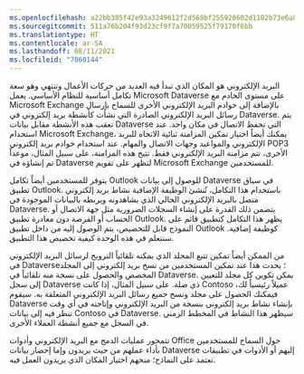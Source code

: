 ```yaml
---
ms.openlocfilehash: a22bb385f42e93a3249612f2d568bf255920602d1102b73e6a85b1aab4ec9cb6
ms.sourcegitcommit: 511a76b204f93d23cf9f7a70059525f79170f6bb
ms.translationtype: HT
ms.contentlocale: ar-SA
ms.lasthandoff: 08/11/2021
ms.locfileid: "7060144"
---
```

البريد الإلكتروني هو المكان الذي تبدأ فيه العديد من حركات الأعمال وتنتهي وهو سعة تكامل أساسية للنظام الأساسي. يعمل Microsoft Dataverse على مستوى الخادم مع Microsoft Exchange بالإضافة إلى خوادم البريد الإلكتروني الأخرى للسماح بإرسال رسائل البريد الإلكتروني الصادرة التي نشأت كأنشطة بريد إلكتروني في Dataverse. يتم تعقب هذه الأنشطة مقابل بيانات Dataverse التي تحفظ الاتصال في مكان واحد. عند استخدام Microsoft Exchange، يمكنك أيضاً اختيار تمكين المزامنة ثنائية الاتجاه للبريد الإلكتروني والمواعيد وجهات الاتصال والمهام. عند استخدام خوادم بريد إلكتروني POP3 الأخرى، تتم مزامنة البريد الإلكتروني فقط. تتيح هذه المزامنة، على سبيل المثال، موعداً تم إنشاؤه في Dataverse لتظهر على تقويم Microsoft Exchange للمستخدمين.

يتوفر للمستخدمين أيضاً تكامل Outlook للوصول إلى بيانات Dataverse في سياق تطبيق Outlook. باستخدام هذا التكامل، تُنشئ الوظيفة الإضافية نشاط بريد إلكتروني متصل بالبريد الإلكتروني الحالي الذي يشاهدونه ويربطه بالبيانات الموجودة في Dataverse. يتضمن ذلك القدرة على إنشاء السجلات الضرورية مثل جهة الاتصال أو الحساب أو الفرصة دون مغادرة تطبيق Outlook. يظهر هذا التكامل كتطبيق قائم على النموذج قابل للتخصيص، يتم الوصول إليه من داخل تطبيق Outlook كوظيفة إضافية. سنتعلم في هذه الوحدة كيفية تخصيص هذا التطبيق.

من الممكن أيضاً تمكين تتبع المجلد الذي يمكنه تلقائياً الترويج لرسائل البريد الإلكتروني في Dataverse؛ يحدث هذا عند تمكين المستخدمين من نسخ بريد إلكتروني إلى المجلد المخصص والحصول على نسخة منه تلقائياً في Dataverse. يمكن تكوين كل مجلد للتعيين إلى سجل Dataverse ذي صلة. على سبيل المثال، إذا كانت Contoso عميلاً رئيسياً لك، فيمكنك الحصول على مجلد ونسخ جميع رسائل البريد الإلكتروني المتعلقة به. سيقوم Dataverse بإنشاء نشاط بريد إلكتروني بنسخة من البريد الإلكتروني وإتاحته في أي وقت تنظر فيه إلى بيانات Contoso في Dataverse. سيظهر هذا النشاط في المخطط الزمني في السجل مع جميع أنشطة العملاء الأخرى.

تتمحور عمليات الدمج مع البريد الإلكتروني وأدوات Office حول السماح للمستخدمين بأداء عملهم من حيث يريدون وإما إحضار بيانات Dataverse إليهم أو الأدوات في تطبيقات تعتمد على النماذج؛ منحهم اختيار المكان الذي يريدون العمل فيه.
